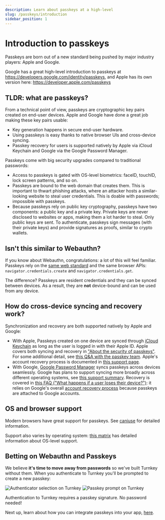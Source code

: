 ```yaml
---
description: Learn about passkeys at a high-level
slug: /passkeys/introduction
sidebar_position: 1
---
```


# Introduction to passkeys

Passkeys are born out of a new standard being pushed by major industry players: Apple and Google.

Google has a great high-level introduction to passkeys at https://developers.google.com/identity/passkeys, and Apple has its own version here: https://developer.apple.com/passkeys

## TLDR: what are passkeys?

From a technical point of view, passkeys are cryptographic key pairs created on end-user devices. Apple and Google have done a great job making these key pairs usable:

- Key generation happens in secure end-user hardware.
- Using passkeys is easy thanks to native browser UIs and cross-device syncing.
- Passkey recovery for users is supported natively by Apple via iCloud Keychain and Google via the Google Password Manager.

Passkeys come with big security upgrades compared to traditional passwords:

- Access to passkeys is gated with OS-level biometrics: faceID, touchID, lock screen patterns, and so on.
- Passkeys are bound to the web domain that creates them. This is important to thwart phishing attacks, where an attacker hosts a similar-looking website to steal user credentials. This is doable with passwords; impossible with passkeys.
- Because passkeys rely on public key cryptography, passkeys have two components: a public key and a private key. Private keys are never disclosed to websites or apps, making them a lot harder to steal. Only public keys are sent. To authenticate, passkeys sign messages (with their private keys) and provide signatures as proofs, similar to crypto wallets.

## Isn't this similar to Webauthn?

If you know about Webauthn, congratulations: a lot of this will feel familiar. Passkeys rely on the [same web standard](https://www.w3.org/TR/webauthn-2/) and the same browser APIs: `navigator.credentials.create` and `navigator.credentials.get`.

The difference? Passkeys are resident credentials and they can be synced between devices. As a result, they are **not** device-bound and can be used from any device.

## How do cross-device syncing and recovery work?

Synchronization and recovery are both supported natively by Apple and Google:

- With Apple, Passkeys created on one device are synced through [iCloud Keychain](https://support.apple.com/en-us/HT204085) as long as the user is logged in with their Apple ID. Apple covers both syncing and recovery in ["About the security of passkeys"](https://support.apple.com/en-us/102195). For some additional detail, see [this Q&A with the passkey team](https://developer.apple.com/news/?id=21mnmxow). Apple's account recovery process is documented in [this support page](https://support.apple.com/en-us/HT204921).
- With Google, [Google Password Manager](https://passwords.google/) syncs passkeys across devices seamlessly. Google has plans to support syncing more broadly across different operating systems, see [this support summary](https://developers.google.com/identity/passkeys/supported-environments#chrome-passkey-support-summary). Recovery is covered in [this FAQ ("What happens if a user loses their device?")](https://developers.google.com/identity/passkeys/faq#what_happens_if_a_user_loses_their_device): it relies on Google's overall [account recovery process](https://support.google.com/accounts/answer/7682439?hl=en) because passkeys are attached to Google accounts.

## OS and browser support

Modern browsers have great support for passkeys. See [caniuse](https://caniuse.com/passkeys) for detailed information.

Support also varies by operating system: [this matrix](https://passkeys.dev/device-support/#matrix) has detailed information about OS-level support.

## Betting on Webauthn and Passkeys

We believe **it's time to move away from passwords** so we've built Turnkey without them. When you authenticate to Turnkey you'll be prompted to create a new passkey:

<p style={{ textAlign: "center" }}>
    <img
        src="/img/passkeys/turnkey_authenticator_selection.png"
        alt="Authenticator selection on Turnkey"
        style={{ width: 400 }}
    />
    <img
        src="/img/passkeys/turnkey_passkey_prompt.png"
        alt="Passkey prompt on Turnkey"
        style={{ marginLeft: 10, width: 420 }}
    />
</p>

Authentication to Turnkey requires a passkey signature. No password needed!

Next up, learn about how you can integrate passkeys into your app, [here](/passkeys/integration).
